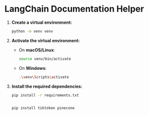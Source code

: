 # LangChain Documentation Helper

1. **Create a virtual environment:**

   ```bash
   python -m venv venv
   ```

2. **Activate the virtual environment:**

   - On **macOS/Linux**:
     ```bash
     source venv/bin/activate
     ```
   - On **Windows**:
     ```bash
     .\venv\Scripts\activate
     ```

3. **Install the required dependencies:**

   ```bash
   pip install -r requirements.txt


   pip install tiktoken pinecone 